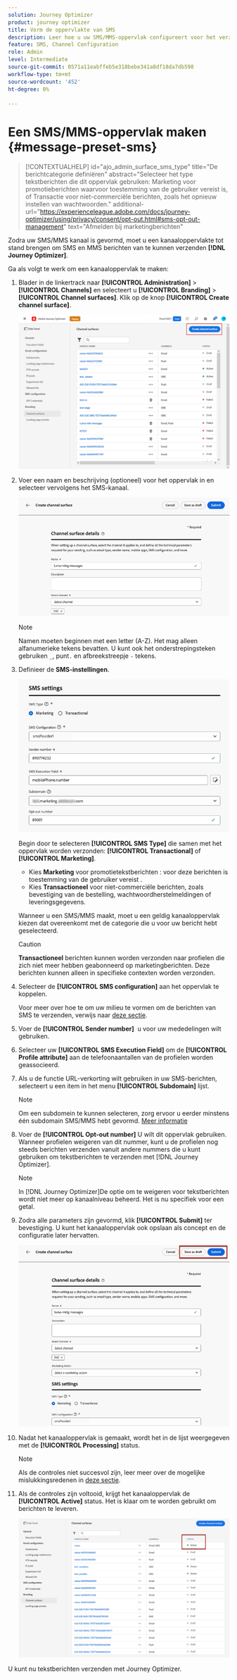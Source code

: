 ```yaml
---
solution: Journey Optimizer
product: journey optimizer
title: Vorm de oppervlakte van SMS
description: Leer hoe u uw SMS/MMS-oppervlak configureert voor het verzenden van tekstberichten met Journey Optimizer
feature: SMS, Channel Configuration
role: Admin
level: Intermediate
source-git-commit: 0571a11eabffeb5e318bebe341a8df18da7db598
workflow-type: tm+mt
source-wordcount: '452'
ht-degree: 0%

---
```


# Een SMS/MMS-oppervlak maken {#message-preset-sms}

>[!CONTEXTUALHELP]
>id="ajo_admin_surface_sms_type"
>title="De berichtcategorie definiëren"
>abstract="Selecteer het type tekstberichten die dit oppervlak gebruiken: Marketing voor promotieberichten waarvoor toestemming van de gebruiker vereist is, of Transactie voor niet-commerciële berichten, zoals het opnieuw instellen van wachtwoorden."
>additional-url="https://experienceleague.adobe.com/docs/journey-optimizer/using/privacy/consent/opt-out.html#sms-opt-out-management" text="Afmelden bij marketingberichten"

Zodra uw SMS/MMS kanaal is gevormd, moet u een kanaaloppervlakte tot stand brengen om SMS en MMS berichten van te kunnen verzenden **[!DNL Journey Optimizer]**.

Ga als volgt te werk om een kanaaloppervlak te maken:

1. Blader in de linkertrack naar **[!UICONTROL Administration]** > **[!UICONTROL Channels]** en selecteert u **[!UICONTROL Branding]** > **[!UICONTROL Channel surfaces]**. Klik op de knop **[!UICONTROL Create channel surface]**.

   ![](assets/preset-create.png)

1. Voer een naam en beschrijving (optioneel) voor het oppervlak in en selecteer vervolgens het SMS-kanaal.

   ![](assets/sms-create-surface.png)

   >[!NOTE]
   >
   > Namen moeten beginnen met een letter (A-Z). Het mag alleen alfanumerieke tekens bevatten. U kunt ook het onderstrepingsteken gebruiken `_`, punt`.` en afbreekstreepje `-` tekens.

1. Definieer de **SMS-instellingen**.

   ![](assets/sms-surface-settings.png)

   Begin door te selecteren **[!UICONTROL SMS Type]** die samen met het oppervlak worden verzonden: **[!UICONTROL Transactional]** of **[!UICONTROL Marketing]**.

   * Kies **Marketing** voor promotietekstberichten : voor deze berichten is toestemming van de gebruiker vereist .
   * Kies **Transactioneel** voor niet-commerciële berichten, zoals bevestiging van de bestelling, wachtwoordherstelmeldingen of leveringsgegevens.

   Wanneer u een SMS/MMS maakt, moet u een geldig kanaaloppervlak kiezen dat overeenkomt met de categorie die u voor uw bericht hebt geselecteerd.

   >[!CAUTION]
   >
   >**Transactioneel** berichten kunnen worden verzonden naar profielen die zich niet meer hebben geabonneerd op marketingberichten. Deze berichten kunnen alleen in specifieke contexten worden verzonden.

1. Selecteer de **[!UICONTROL SMS configuration]** aan het oppervlak te koppelen.

   Voor meer over hoe te om uw milieu te vormen om de berichten van SMS te verzenden, verwijs naar [deze sectie](#create-api).

1. Voer de **[!UICONTROL Sender number]** &#x200B; u voor uw mededelingen wilt gebruiken.

1. Selecteer uw **[!UICONTROL SMS Execution Field]** om de **[!UICONTROL Profile attribute]** aan de telefoonaantallen van de profielen worden geassocieerd.

1. Als u de functie URL-verkorting wilt gebruiken in uw SMS-berichten, selecteert u een item in het menu **[!UICONTROL Subdomain]** lijst.

   >[!NOTE]
   >
   >Om een subdomein te kunnen selecteren, zorg ervoor u eerder minstens één subdomain SMS/MMS hebt gevormd. [Meer informatie](sms-subdomains.md)

1. Voer de **[!UICONTROL Opt-out number]** U wilt dit oppervlak gebruiken. Wanneer profielen weigeren van dit nummer, kunt u de profielen nog steeds berichten verzenden vanuit andere nummers die u kunt gebruiken om tekstberichten te verzenden met [!DNL Journey Optimizer].

   >[!NOTE]
   >
   >In [!DNL Journey Optimizer]De optie om te weigeren voor tekstberichten wordt niet meer op kanaalniveau beheerd. Het is nu specifiek voor een getal.

1. Zodra alle parameters zijn gevormd, klik **[!UICONTROL Submit]** ter bevestiging. U kunt het kanaaloppervlak ook opslaan als concept en de configuratie later hervatten.

   ![](assets/sms-submit-surface.png)

1. Nadat het kanaaloppervlak is gemaakt, wordt het in de lijst weergegeven met de **[!UICONTROL Processing]** status.

   >[!NOTE]
   >
   >Als de controles niet succesvol zijn, leer meer over de mogelijke mislukkingsredenen in [deze sectie](#monitor-channel-surfaces).

1. Als de controles zijn voltooid, krijgt het kanaaloppervlak de **[!UICONTROL Active]** status. Het is klaar om te worden gebruikt om berichten te leveren.

   ![](assets/preset-active.png)

U kunt nu tekstberichten verzenden met Journey Optimizer.

